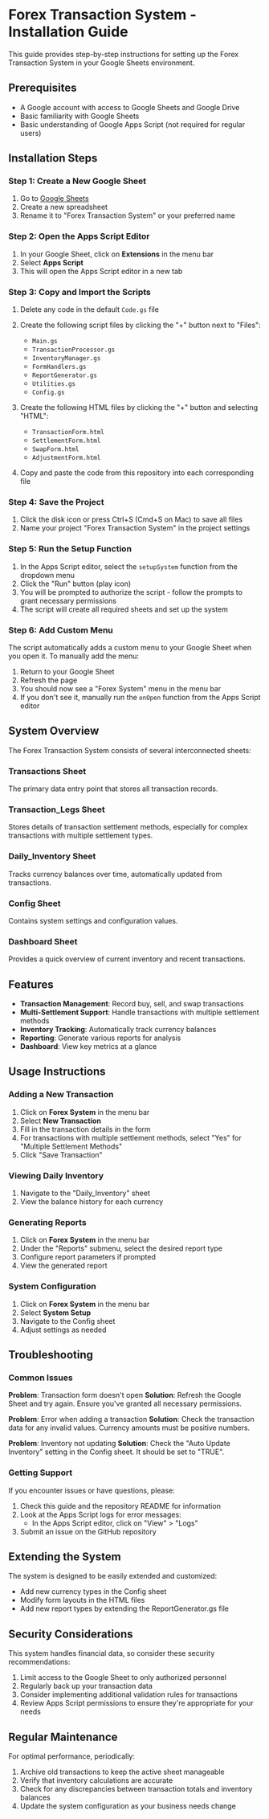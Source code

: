 # Forex Transaction System - Installation Guide

This guide provides step-by-step instructions for setting up the Forex Transaction System in your Google Sheets environment.

## Prerequisites

- A Google account with access to Google Sheets and Google Drive
- Basic familiarity with Google Sheets
- Basic understanding of Google Apps Script (not required for regular users)

## Installation Steps

### Step 1: Create a New Google Sheet

1. Go to [Google Sheets](https://sheets.google.com)
2. Create a new spreadsheet
3. Rename it to "Forex Transaction System" or your preferred name

### Step 2: Open the Apps Script Editor

1. In your Google Sheet, click on **Extensions** in the menu bar
2. Select **Apps Script**
3. This will open the Apps Script editor in a new tab

### Step 3: Copy and Import the Scripts

1. Delete any code in the default `Code.gs` file
2. Create the following script files by clicking the "+" button next to "Files":
   - `Main.gs`
   - `TransactionProcessor.gs`
   - `InventoryManager.gs`
   - `FormHandlers.gs`
   - `ReportGenerator.gs`
   - `Utilities.gs`
   - `Config.gs`

3. Create the following HTML files by clicking the "+" button and selecting "HTML":
   - `TransactionForm.html`
   - `SettlementForm.html`
   - `SwapForm.html`
   - `AdjustmentForm.html`

4. Copy and paste the code from this repository into each corresponding file

### Step 4: Save the Project

1. Click the disk icon or press Ctrl+S (Cmd+S on Mac) to save all files
2. Name your project "Forex Transaction System" in the project settings

### Step 5: Run the Setup Function

1. In the Apps Script editor, select the `setupSystem` function from the dropdown menu
2. Click the "Run" button (play icon)
3. You will be prompted to authorize the script - follow the prompts to grant necessary permissions
4. The script will create all required sheets and set up the system

### Step 6: Add Custom Menu

The script automatically adds a custom menu to your Google Sheet when you open it. To manually add the menu:

1. Return to your Google Sheet
2. Refresh the page
3. You should now see a "Forex System" menu in the menu bar
4. If you don't see it, manually run the `onOpen` function from the Apps Script editor

## System Overview

The Forex Transaction System consists of several interconnected sheets:

### Transactions Sheet
The primary data entry point that stores all transaction records.

### Transaction_Legs Sheet
Stores details of transaction settlement methods, especially for complex transactions with multiple settlement types.

### Daily_Inventory Sheet
Tracks currency balances over time, automatically updated from transactions.

### Config Sheet
Contains system settings and configuration values.

### Dashboard Sheet
Provides a quick overview of current inventory and recent transactions.

## Features

- **Transaction Management**: Record buy, sell, and swap transactions
- **Multi-Settlement Support**: Handle transactions with multiple settlement methods
- **Inventory Tracking**: Automatically track currency balances
- **Reporting**: Generate various reports for analysis
- **Dashboard**: View key metrics at a glance

## Usage Instructions

### Adding a New Transaction

1. Click on **Forex System** in the menu bar
2. Select **New Transaction**
3. Fill in the transaction details in the form
4. For transactions with multiple settlement methods, select "Yes" for "Multiple Settlement Methods"
5. Click "Save Transaction"

### Viewing Daily Inventory

1. Navigate to the "Daily_Inventory" sheet
2. View the balance history for each currency

### Generating Reports

1. Click on **Forex System** in the menu bar
2. Under the "Reports" submenu, select the desired report type
3. Configure report parameters if prompted
4. View the generated report

### System Configuration

1. Click on **Forex System** in the menu bar
2. Select **System Setup**
3. Navigate to the Config sheet
4. Adjust settings as needed

## Troubleshooting

### Common Issues

**Problem**: Transaction form doesn't open
**Solution**: Refresh the Google Sheet and try again. Ensure you've granted all necessary permissions.

**Problem**: Error when adding a transaction
**Solution**: Check the transaction data for any invalid values. Currency amounts must be positive numbers.

**Problem**: Inventory not updating
**Solution**: Check the "Auto Update Inventory" setting in the Config sheet. It should be set to "TRUE".

### Getting Support

If you encounter issues or have questions, please:

1. Check this guide and the repository README for information
2. Look at the Apps Script logs for error messages:
   - In the Apps Script editor, click on "View" > "Logs"
3. Submit an issue on the GitHub repository

## Extending the System

The system is designed to be easily extended and customized:

- Add new currency types in the Config sheet
- Modify form layouts in the HTML files
- Add new report types by extending the ReportGenerator.gs file

## Security Considerations

This system handles financial data, so consider these security recommendations:

1. Limit access to the Google Sheet to only authorized personnel
2. Regularly back up your transaction data
3. Consider implementing additional validation rules for transactions
4. Review Apps Script permissions to ensure they're appropriate for your needs

## Regular Maintenance

For optimal performance, periodically:

1. Archive old transactions to keep the active sheet manageable
2. Verify that inventory calculations are accurate
3. Check for any discrepancies between transaction totals and inventory balances
4. Update the system configuration as your business needs change
